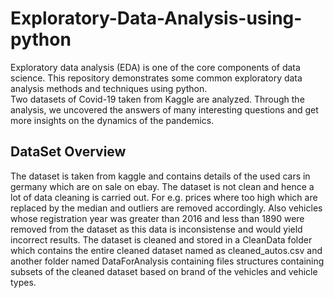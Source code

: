 # Exploratory-Data-Analysis-using-python
Exploratory data analysis (EDA) is one of the core components of data science. This repository demonstrates some common exploratory data analysis methods and techniques using python.  
Two datasets of Covid-19 taken from Kaggle are analyzed. Through the analysis, we uncovered the answers of many interesting questions and get more insights on the dynamics of the pandemics.
## DataSet Overview
The dataset is taken from kaggle and contains details of the used cars in germany which are on sale on ebay.
The dataset is not clean and hence a lot of data cleaning is carried out. For e.g. prices where too high which are replaced by the median and outliers are removed accordingly.
Also vehicles whose registration year was greater than 2016 and less than 1890 were removed from the dataset as this data is inconsistense and would yield incorrect results.
The dataset is cleaned and stored in a CleanData folder which contains the entire cleaned dataset named as cleaned_autos.csv and another folder named DataForAnalysis containing files structures containing subsets of the cleaned dataset based on brand of the vehicles and vehicle types.

